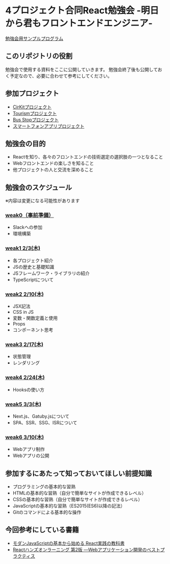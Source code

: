 # 4プロジェクト合同React勉強会 -明日から君もフロントエンドエンジニア-
[勉強会用サンプルプログラム](https://github.com/sekiyan372/react-study-sample)

## このリポジトリの役割
勉強会で使用する資料をここに公開していきます。
勉強会終了後も公開しておく予定なので、必要に合わせて参考にしてください。

## 参加プロジェクト
- [CirKitプロジェクト](https://www.cirkit.jp/)
- [Tourismプロジェクト](http://sodeproject.com/tourism-project/)
- [Bus Stopプロジェクト](http://sodeproject.com/busstop/)
- [スマートフォンアプリプロジェクト](https://www.notion.so/957f395322ff4826bcfd37c5cca83498)

## 勉強会の目的
- Reactを知り、各々のフロントエンドの技術選定の選択肢の一つとなること
- Webフロントエンドの楽しさを知ること
- 他プロジェクトの人と交流を深めること

## 勉強会のスケジュール
※内容は変更になる可能性があります

### [weak0（事前準備）](https://github.com/sekiyan372/react-study-document/blob/main/weak0)
- Slackへの参加
- 環境構築

### [weak1 2/3(木)](https://github.com/sekiyan372/react-study-document/blob/main/weak1)
- 各プロジェクト紹介
- JSの歴史と基礎知識
- JSフレームワーク・ライブラリの紹介
- TypeScriptについて

### [weak2 2/10(木)](https://github.com/sekiyan372/react-study-document/blob/main/weak2)
- JSX記法
- CSS in JS
- 変数・関数定義と使用
- Props
- コンポーネント思考

### [weak3 2/17(木)](https://github.com/sekiyan372/react-study-document/blob/main/weak3)
- 状態管理
- レンダリング

### [weak4 2/24(木)](https://github.com/sekiyan372/react-study-document/blob/main/weak4)
- Hooksの使い方

### [weak5 3/3(木)](https://github.com/sekiyan372/react-study-document/blob/main/weak5)
- Next.js、Gatuby.jsについて
- SPA、SSR、SSG、ISRについて

### [weak6 3/10(木)](https://github.com/sekiyan372/react-study-document/blob/main/weak6)
- Webアプリ制作
- Webアプリの公開

## 参加するにあたって知っておいてほしい前提知識
- プログラミングの基本的な習熟
- HTMLの基本的な習熟（自分で簡単なサイトが作成できるレベル）
- CSSの基本的な習熟（自分で簡単なサイトが作成できるレベル）
- JavaScriptの基本的な習熟（ES2015(ES6)以降の記法）
- Gitのコマンドによる基本的な操作

## 今回参考にしている書籍
- [モダンJavaScriptの基本から始める React実践の教科書](https://www.amazon.co.jp/%E3%83%A2%E3%83%80%E3%83%B3JavaScript%E3%81%AE%E5%9F%BA%E6%9C%AC%E3%81%8B%E3%82%89%E5%A7%8B%E3%82%81%E3%82%8B-React%E5%AE%9F%E8%B7%B5%E3%81%AE%E6%95%99%E7%A7%91%E6%9B%B8-%E6%9C%80%E6%96%B0ReactHooks%E5%AF%BE%E5%BF%9C-Informatics-IDEA/dp/481561072X)
- [Reactハンズオンラーニング 第2版 ―Webアプリケーション開発のベストプラクティス](https://www.amazon.co.jp/React%E3%83%8F%E3%83%B3%E3%82%BA%E3%82%AA%E3%83%B3%E3%83%A9%E3%83%BC%E3%83%8B%E3%83%B3%E3%82%B0-%E7%AC%AC2%E7%89%88-%E2%80%95Web%E3%82%A2%E3%83%97%E3%83%AA%E3%82%B1%E3%83%BC%E3%82%B7%E3%83%A7%E3%83%B3%E9%96%8B%E7%99%BA%E3%81%AE%E3%83%99%E3%82%B9%E3%83%88%E3%83%97%E3%83%A9%E3%82%AF%E3%83%86%E3%82%A3%E3%82%B9-Alex-Banks/dp/4873119383)
